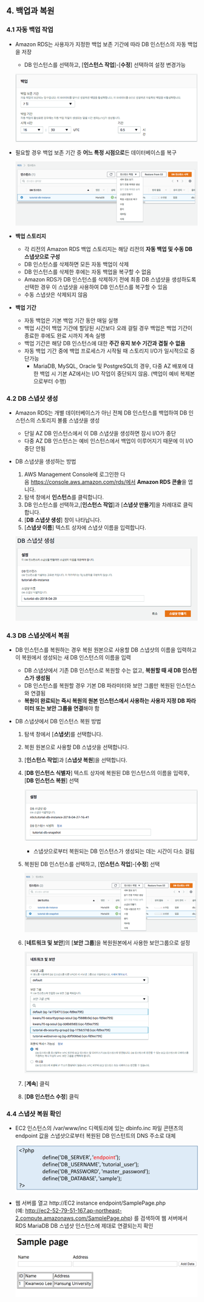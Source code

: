 
## 4. 백업과 복원

### 4.1 자동 백업 작업
- Amazon RDS는 사용자가 지정한 백업 보존 기간에 따라 DB 인스턴스의 자동 백업을 저장 
	- DB 인스턴스를 선택하고, [**인스턴스 작업**]-[**수정**] 선택하여 설정 변경가능

	![](images/rds_auto_backup_save.png)

- 필요할 경우 백업 보존 기간 중 **어느 특정 시점으로**든 데이터베이스를 복구

	![](images/rds_backup_restore.png)
	
- **백업 스토리지**
	- 각 리전의 Amazon RDS 백업 스토리지는 해당 리전의 **자동 백업 및 수동 DB 스냅샷으로 구성**
	- DB 인스턴스를 삭제하면 모든 자동 백업이 삭제
	- DB 인스턴스를 삭제한 후에는 자동 백업을 복구할 수 없음 
	- Amazon RDS가 DB 인스턴스를 삭제하기 전에 최종 DB 스냅샷을 생성하도록 선택한 경우 이 스냅샷을 사용하여 DB 인스턴스를 복구할 수 있음
	- 수동 스냅샷은 삭제되지 않음
- **백업 기간**
	- 자동 백업은 기본 백업 기간 동안 매일 실행
	- 백업 시간이 백업 기간에 할당된 시간보다 오래 걸릴 경우 백업은 백업 기간이 종료한 후에도 완료 시까지 계속 실행
	- 백업 기간은 해당 DB 인스턴스에 대한 **주간 유지 보수 기간과 겹칠 수 없음**
	- 자동 백업 기간 중에 백업 프로세스가 시작될 때 스토리지 I/O가 일시적으로 중단가능
		- MariaDB, MySQL, Oracle 및 PostgreSQL의 경우, 다중 AZ 배포에 대한 백업 시 기본 AZ에서는 I/O 작업이 중단되지 않음. (백업이 예비 복제본으로부터 수행)

### 4.2 DB 스냅샷 생성
- Amazon RDS는 개별 데이터베이스가 아닌 전체 DB 인스턴스를 백업하여 DB 인스턴스의 스토리지 볼륨 스냅샷을 생성
	- 단일 AZ DB 인스턴스에서 이 DB 스냅샷을 생성하면 잠시 I/O가 중단
	- 다중 AZ DB 인스턴스는 예비 인스턴스에서 백업이 이루어지기 때문에 이 I/O 중단 안됨

- DB 스냅샷을 생성하는 방법
	1. AWS Management Console에 로그인한 다음 https://console.aws.amazon.com/rds/에서 **Amazon RDS 콘솔**을 엽니다.
	2. 탐색 창에서 **인스턴스**를 클릭합니다.
	3. DB 인스턴스를 선택하고,[**인스턴스 작업**]과 [**스냅샷 만들기**]을 차례대로 클릭합니다.
	4. [**DB 스냅샷 생성**] 창이 나타납니다.
	5. [**스냅샷 이름**] 텍스트 상자에 스냅샷 이름을 입력합니다.

	![](images/rds_db_snapshot.png)
	
### 4.3 DB 스냅샷에서 복원
- DB 인스턴스를 복원하는 경우 복원 원본으로 사용할 DB 스냅샷의 이름을 입력하고 이 복원에서 생성되는 새 DB 인스턴스의 이름을 입력
	- DB 스냅샷에서 기존 DB 인스턴스로 복원할 수는 없고, **복원할 때 새 DB 인스턴스가 생성됨**
	- DB 인스턴스를 복원할 경우 기본 DB 파라미터와 보안 그룹만 복원된 인스턴스와 연결됨
	- **복원이 완료되는 즉시 복원의 원본 인스턴스에서 사용하는 사용자 지정 DB 파라미터 또는 보안 그룹을 연결**해야 함

- DB 스냅샷에서 DB 인스턴스 복원 방법
	1. 탐색 창에서 [**스냅샷**]를 선택합니다.
	2. 복원 원본으로 사용할 DB 스냅샷을 선택합니다.
	3. [**인스턴스 작업**]과 [**스냅샷 복원**]을 선택합니다.
	4. [**DB 인스턴스 식별자**] 텍스트 상자에 복원된 DB 인스턴스의 이름을 입력후, [**DB 인스턴스 복원**] 선택

		![](images/rds_db_snapshot_restore.png)
		
		- 스냅샷으로부터 복원되는 DB 인스턴스가 생성되는 데는 시간이 다소 걸림
		
	5. 복원된 DB 인스턴스를 선택하고, [**인스턴스 작업**]-[**수정**] 선택

		![](images/rds_db_snapshot_modify.png)
	
	6. [**네트워크 및 보안**]의 [**보안 그룹**]을 복원원본에서 사용한 보안그룹으로 설정

		![](images/rds_db_snapshot_restore2.png)

	7. [**계속**] 클릭
	8. [**DB 인스턴스 수정**] 클릭

### 4.4 스냅샷 복원 확인
- EC2 인스턴스의 /var/www/inc 디렉토리에 있는 dbinfo.inc 파일 콘텐츠의 endpoint 값을   스냅샷으로부터 복원된 DB 인스턴트의 DNS 주소로 대체

	![](images/rds_snapshot_resotre_result.png)
	
- 웹 서버를 열고 http://EC2 instance endpoint/SamplePage.php (예: http://ec2-52-79-51-167.ap-northeast-2.compute.amazonaws.com/SamplePage.php) 를 검색하여 웹 서버에서 RDS MariaDB DB 스냅샷 인스턴스에 제대로 연결되는지 확인

	![](images/rds_snapshot_resotre_result2.png)
